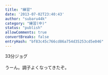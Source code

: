 ```yaml
---
title: "練習"
date: '2013-07-02T23:40:43'
author: "subaru44k"
category: "練習(中)"
status: "publish"
allowComments: true
convertBreaks: false
entryHash: "bf83c45c766cd86a754d35253cd5e046"
---
```

33分ジョグ<br>
<br>
うーん。調子よくなってきたぞ。
